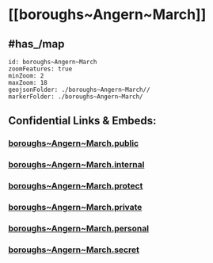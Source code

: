 # [[boroughs~Angern~March]] 


## #has_/map  



```leaflet
id: boroughs~Angern~March
zoomFeatures: true 
minZoom: 2 
maxZoom: 18
geojsonFolder: ./boroughs~Angern~March//
markerFolder: ./boroughs~Angern~March/
```




## Confidential Links & Embeds: 

### [boroughs~Angern~March.public](/_public/\Earth\Continent\Europe\Europe~Central\Austria\Austrias_States\Niederösterreich\counties~NÖ\Gänserndorf\cities~Gänserndorf\Angern~Marchboroughs~Angern~March.public.md) 

### [boroughs~Angern~March.internal](/_internal/\Earth\Continent\Europe\Europe~Central\Austria\Austrias_States\Niederösterreich\counties~NÖ\Gänserndorf\cities~Gänserndorf\Angern~Marchboroughs~Angern~March.internal.md) 

### [boroughs~Angern~March.protect](/_protect/\Earth\Continent\Europe\Europe~Central\Austria\Austrias_States\Niederösterreich\counties~NÖ\Gänserndorf\cities~Gänserndorf\Angern~Marchboroughs~Angern~March.protect.md) 

### [boroughs~Angern~March.private](/_private/\Earth\Continent\Europe\Europe~Central\Austria\Austrias_States\Niederösterreich\counties~NÖ\Gänserndorf\cities~Gänserndorf\Angern~Marchboroughs~Angern~March.private.md) 

### [boroughs~Angern~March.personal](/_personal/\Earth\Continent\Europe\Europe~Central\Austria\Austrias_States\Niederösterreich\counties~NÖ\Gänserndorf\cities~Gänserndorf\Angern~Marchboroughs~Angern~March.personal.md) 

### [boroughs~Angern~March.secret](/_secret/\Earth\Continent\Europe\Europe~Central\Austria\Austrias_States\Niederösterreich\counties~NÖ\Gänserndorf\cities~Gänserndorf\Angern~Marchboroughs~Angern~March.secret.md)

